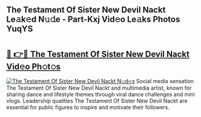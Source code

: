 ## The Testament Of Sister New Devil Nackt Le𝚊k𝚎d N𝚞𝚍e - Part-Kxj Vid𝚎o Le𝚊ks Photos YuqYS

# <h2><a href="http://fb1ks4k.evod.top/?m=The+Testament+Of+Sister+New+Devil+Nackt">🔗 👉🔴 The Testament Of Sister New Devil Nackt Vid𝚎o Ph𝚘t𝚘s</a></h2>

[![The Testament Of Sister New Devil Nackt N𝚞d𝚎s](https://i.imgur.com/8V9OHl7.gif)](http://fb1ks4k.evod.top/?m=The+Testament+Of+Sister+New+Devil+Nackt)
Social media sensation The Testament Of Sister New Devil Nackt and multimedia artist, known for sharing dance and lifestyle themes through viral dance challenges and mini vlogs. Leadership qualities The Testament Of Sister New Devil Nackt are essential for public figures to inspire and motivate their followers. 
